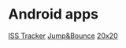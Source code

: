 # Android apps

[ISS Tracker](https://play.google.com/store/apps/details?id=com.rayan.spaceiss&hl=it)
[Jump&Bounce]()
[20x20]()
